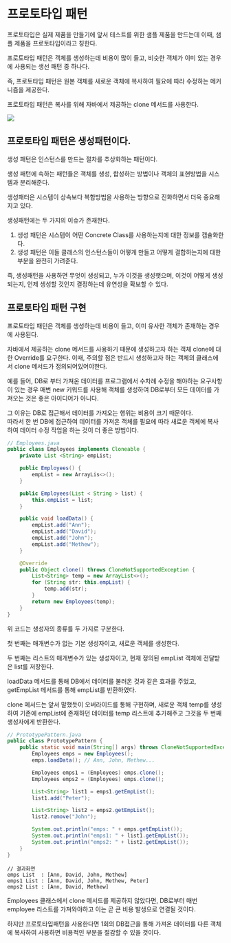 # 프로토타입 패턴

프로토타입은 실제 제품을 만들기에 앞서 테스트를 위한 샘플 제품을 만드는데 이때, 샘플 제품을 프로토타입이라고 칭한다.
  
프로토타입 패턴은 객체를 생성하는데 비용이 많이 들고, 비슷한 객체가 이미 있는 경우에 사용되는 생선 패턴 중 하나다.
  
즉, 프로토타입 패턴은 원본 객체를 새로운 객체에 복사하여 필요에 따라 수정하는 메커니즘을 제공한다.
  
프로토타입 패턴은 복사를 위해 자바에서 제공하는 clone 메서드를 사용한다.

![](https://velog.velcdn.com/images%2Fnewtownboy%2Fpost%2Fc06b7237-e6d4-4061-af91-fc875c425745%2Fimage.png)

## 프로토타입 패턴은 생성패턴이다.

생성 패턴은 인스턴스를 만드는 절차를 추상화하는 패턴이다.  
  
생성 패턴에 속하는 패턴들은 객체를 생성, 합성하는 방법이나 객체의 표현방법을 시스템과 분리해준다.
  
생성패터은 시스템이 상속보다 복합방법을 사용하는 방향으로 진화하면서 더욱 중요해지고 있다.
  
생성패턴에는 두 가지의 이슈가 존재한다.
1. 생성 패턴은 시스템이 어떤 Concrete Class를 사용하는지에 대한 정보를 캡슐화한다.
2. 생성 패턴은 이들 클래스의 인스턴스들이 어떻게 만들고 어떻게 결합하는지에 대한 부분을 완전히 가려준다.

즉, 생성패턴을 사용하면 무엇이 생성되고, 누가 이것을 생성햇으며, 이것이 어떻게 생성되는지, 언제 생성할 것인지 결정하는데 유연성을 확보할 수 있다.

## 프로토타입 패턴 구현
프로토타입 패턴은 객체를 생성하는데 비용이 들고, 이미 유사한 객체가 존재하는 경우에 사용된다.
  
자바에서 제공하는 clone 메서드를 사용하기 때문에 생성하고자 하는 객체 clone에 대한 Override를 요구한다. 이때, 주의할 점은 반드시 생성하고자 하는 객체의 클래스에서 clone 메서드가 정의되어있어야한다.
  
예를 들어, DB로 부터 가져온 데이터를 프로그램에서 수차례 수정을 해야하는 요구사항이 있는 경우 매번 new 키워드를 사용해 객체를 생성하여 DB로부터 모든 데이터를 가져오는 것은 좋은 아이디어가 아니다.
  
그 이유는 DB로 접근해서 데이터를 가져오는 행위는 비용이 크기 때문이다.  
따라서 한 번 DB에 접근하여 데이터를 가져온 객체를 필요에 따라 새로운 객체에 복사하여 데이터 수정 작업을 하는 것이 더 좋은 방법이다.

```java
// Employees.java
public class Employees implements Cloneable {
    private List <String> empList;

    public Employees() {
        empList = new ArrayLis<>();
    }

    public Employees(List < String > list) {
        this.empList = list;
    }

    public void loadData() {
        empList.add("Ann");
        empList.add("David");
        empList.add("John");
        empList.add("Methew");
    }

    @Override
    public Object clone() throws CloneNotSupportedException {
        List<String> temp = new ArrayList<>();
        for (String str: this.empList) {
            temp.add(str);
        }
        return new Employees(temp);
    }
}
```

위 코드는 생성자의 종류를 두 가지로 구분한다.
  
첫 번째는 매개변수가 없는 기본 생성자이고, 새로운 객체를 생성한다.
  
두 번째는 리스트의 매개변수가 있는 생성자이고, 현재 정의된 empList 객체에 전달받은 list를 저장한다.
  
loadData 메서드를 통해 DB에서 데이터를 불러온 것과 같은 효과를 주었고, getEmpList 메서드를 통해 empList를 반환하였다.
  
clone 메서드는 앞서 말했듯이 오버라이드를 통해 구현하며, 새로운 객체 temp를 생성하여 기존에 empList에 존재하던 데이터를 temp 리스트에 추가해주고 그것을 두 번째 생성자에게 반환한다.

```java
// PrototypePattern.java
public class PrototypePattern {
    public static void main(String[] args) throws CloneNotSupportedException {
        Employees emps = new Employees();
        emps.loadData(); // Ann, John, Methew...

        Employees emps1 = (Employees) emps.clone();
        Employees emps2 = (Employees) emps.clone();

        List<String> list1 = emps1.getEmpList();
        list1.add("Peter");

        List<String> list2 = emps2.getEmpList();
        list2.remove("John");

        System.out.println("emps: " + emps.getEmpList());
        System.out.println("emps1: " + list1.getEmpList());
        System.out.println("emps2: " + list2.getEmpList());
    }
}
```

```
// 결과화면
emps List  : [Ann, David, John, Methew]
emps1 List : [Ann, David, John, Methew, Peter]
emps2 List : [Ann, David, Methew]
```

Employees 클래스에서 clone 메서드를 제공하지 않았다면, DB로부터 매번 employee 리스트를 가져와야하고 이는 곧 큰 비용 발생으로 연결될 것이다.
  
하지만 프로토타입패턴을 사용한다면 1회의 DB접근을 통해 가져온 데이터를 다른 객체에 복사하여 사용하면 비용적인 부분을 절감할 수 있을 것이다.